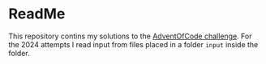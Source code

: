 ReadMe
======
This repository contins my solutions to the [AdventOfCode challenge](https://adventofcode.com/).
For the 2024 attempts I read input from files placed in a folder `input` inside the folder. 